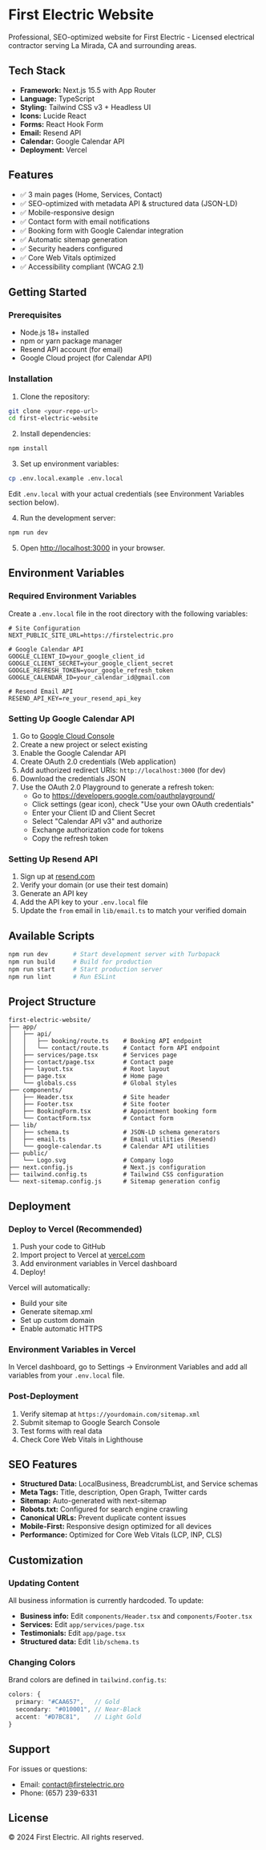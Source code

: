 # First Electric Website

Professional, SEO-optimized website for First Electric - Licensed electrical contractor serving La Mirada, CA and surrounding areas.

## Tech Stack

- **Framework:** Next.js 15.5 with App Router
- **Language:** TypeScript
- **Styling:** Tailwind CSS v3 + Headless UI
- **Icons:** Lucide React
- **Forms:** React Hook Form
- **Email:** Resend API
- **Calendar:** Google Calendar API
- **Deployment:** Vercel

## Features

- ✅ 3 main pages (Home, Services, Contact)
- ✅ SEO-optimized with metadata API & structured data (JSON-LD)
- ✅ Mobile-responsive design
- ✅ Contact form with email notifications
- ✅ Booking form with Google Calendar integration
- ✅ Automatic sitemap generation
- ✅ Security headers configured
- ✅ Core Web Vitals optimized
- ✅ Accessibility compliant (WCAG 2.1)

## Getting Started

### Prerequisites

- Node.js 18+ installed
- npm or yarn package manager
- Resend API account (for email)
- Google Cloud project (for Calendar API)

### Installation

1. Clone the repository:
```bash
git clone <your-repo-url>
cd first-electric-website
```

2. Install dependencies:
```bash
npm install
```

3. Set up environment variables:
```bash
cp .env.local.example .env.local
```

Edit `.env.local` with your actual credentials (see Environment Variables section below).

4. Run the development server:
```bash
npm run dev
```

5. Open [http://localhost:3000](http://localhost:3000) in your browser.

## Environment Variables

### Required Environment Variables

Create a `.env.local` file in the root directory with the following variables:

```env
# Site Configuration
NEXT_PUBLIC_SITE_URL=https://firstelectric.pro

# Google Calendar API
GOOGLE_CLIENT_ID=your_google_client_id
GOOGLE_CLIENT_SECRET=your_google_client_secret
GOOGLE_REFRESH_TOKEN=your_google_refresh_token
GOOGLE_CALENDAR_ID=your_calendar_id@gmail.com

# Resend Email API
RESEND_API_KEY=re_your_resend_api_key
```

### Setting Up Google Calendar API

1. Go to [Google Cloud Console](https://console.cloud.google.com/)
2. Create a new project or select existing
3. Enable the Google Calendar API
4. Create OAuth 2.0 credentials (Web application)
5. Add authorized redirect URIs: `http://localhost:3000` (for dev)
6. Download the credentials JSON
7. Use the OAuth 2.0 Playground to generate a refresh token:
   - Go to https://developers.google.com/oauthplayground/
   - Click settings (gear icon), check "Use your own OAuth credentials"
   - Enter your Client ID and Client Secret
   - Select "Calendar API v3" and authorize
   - Exchange authorization code for tokens
   - Copy the refresh token

### Setting Up Resend API

1. Sign up at [resend.com](https://resend.com/)
2. Verify your domain (or use their test domain)
3. Generate an API key
4. Add the API key to your `.env.local` file
5. Update the `from` email in `lib/email.ts` to match your verified domain

## Available Scripts

```bash
npm run dev       # Start development server with Turbopack
npm run build     # Build for production
npm run start     # Start production server
npm run lint      # Run ESLint
```

## Project Structure

```
first-electric-website/
├── app/
│   ├── api/
│   │   ├── booking/route.ts    # Booking API endpoint
│   │   └── contact/route.ts    # Contact form API endpoint
│   ├── services/page.tsx       # Services page
│   ├── contact/page.tsx        # Contact page
│   ├── layout.tsx              # Root layout
│   ├── page.tsx                # Home page
│   └── globals.css             # Global styles
├── components/
│   ├── Header.tsx              # Site header
│   ├── Footer.tsx              # Site footer
│   ├── BookingForm.tsx         # Appointment booking form
│   └── ContactForm.tsx         # Contact form
├── lib/
│   ├── schema.ts               # JSON-LD schema generators
│   ├── email.ts                # Email utilities (Resend)
│   └── google-calendar.ts      # Calendar API utilities
├── public/
│   └── Logo.svg                # Company logo
├── next.config.js              # Next.js configuration
├── tailwind.config.ts          # Tailwind CSS configuration
└── next-sitemap.config.js      # Sitemap generation config
```

## Deployment

### Deploy to Vercel (Recommended)

1. Push your code to GitHub
2. Import project to Vercel at [vercel.com](https://vercel.com)
3. Add environment variables in Vercel dashboard
4. Deploy!

Vercel will automatically:
- Build your site
- Generate sitemap.xml
- Set up custom domain
- Enable automatic HTTPS

### Environment Variables in Vercel

In Vercel dashboard, go to Settings → Environment Variables and add all variables from your `.env.local` file.

### Post-Deployment

1. Verify sitemap at `https://yourdomain.com/sitemap.xml`
2. Submit sitemap to Google Search Console
3. Test forms with real data
4. Check Core Web Vitals in Lighthouse

## SEO Features

- **Structured Data:** LocalBusiness, BreadcrumbList, and Service schemas
- **Meta Tags:** Title, description, Open Graph, Twitter cards
- **Sitemap:** Auto-generated with next-sitemap
- **Robots.txt:** Configured for search engine crawling
- **Canonical URLs:** Prevent duplicate content issues
- **Mobile-First:** Responsive design optimized for all devices
- **Performance:** Optimized for Core Web Vitals (LCP, INP, CLS)

## Customization

### Updating Content

All business information is currently hardcoded. To update:

- **Business info:** Edit `components/Header.tsx` and `components/Footer.tsx`
- **Services:** Edit `app/services/page.tsx`
- **Testimonials:** Edit `app/page.tsx`
- **Structured data:** Edit `lib/schema.ts`

### Changing Colors

Brand colors are defined in `tailwind.config.ts`:

```typescript
colors: {
  primary: "#CAA657",   // Gold
  secondary: "#010001", // Near-Black
  accent: "#D7BC81",    // Light Gold
}
```

## Support

For issues or questions:
- Email: contact@firstelectric.pro
- Phone: (657) 239-6331

## License

© 2024 First Electric. All rights reserved.

